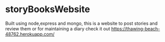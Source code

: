 # storyBooksWebsite
Built using node,express and mongo, this is a website to post stories and review them or for maintaining a diary
check it out https://thawing-beach-48762.herokuapp.com/
